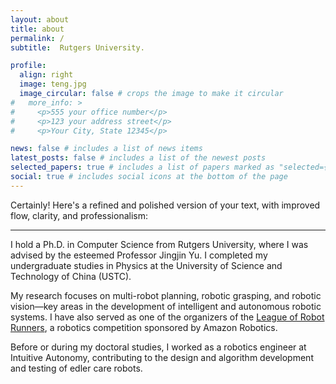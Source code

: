 ```yaml
---
layout: about
title: about
permalink: /
subtitle:  Rutgers University.

profile:
  align: right
  image: teng.jpg
  image_circular: false # crops the image to make it circular
#   more_info: >
#     <p>555 your office number</p>
#     <p>123 your address street</p>
#     <p>Your City, State 12345</p>

news: false # includes a list of news items
latest_posts: false # includes a list of the newest posts
selected_papers: true # includes a list of papers marked as "selected={true}"
social: true # includes social icons at the bottom of the page
---
```


Certainly! Here's a refined and polished version of your text, with improved flow, clarity, and professionalism:

---



I hold a Ph.D. in Computer Science from Rutgers University, where I was advised by the esteemed Professor Jingjin Yu. I completed my undergraduate studies in Physics at the University of Science and Technology of China (USTC).

My research focuses on multi-robot planning, robotic grasping, and robotic vision—key areas in the development of intelligent and autonomous robotic systems. I have also served as one of the organizers of the [League of Robot Runners](https://www.leagueofrobotrunners.org/), a robotics competition sponsored by Amazon Robotics.

Before or during my doctoral studies, I worked as a robotics engineer at Intuitive Autonomy, contributing to the design and algorithm development and testing of edler care robots.


<script src="./live2dw_miku/lib/L2Dwidget.min.js?0c58a1486de42ac6cc1c59c7d98ae887"></script>
<script>
L2Dwidget.init({
  "pluginRootPath": "./live2dw_miku/",
  "pluginJsPath": "lib/",
  "pluginModelPath": "assets/",
  "tagMode": false,
  "debug": false,
  "model": {
    "jsonPath": "./live2dw_miku/assets/miku.model.json"
  },
  "display": {
    "position": "right",
    "width": 150,
    "height": 300
  },
  "mobile": {
    "show": true
  },
  "log": false
});
</script>
